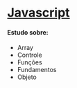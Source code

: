 # [Javascript](https://developer.mozilla.org/pt-BR/docs/Aprender/JavaScript)

#### Estudo sobre:

- Array
- Controle
- Funções
- Fundamentos
- Objeto
